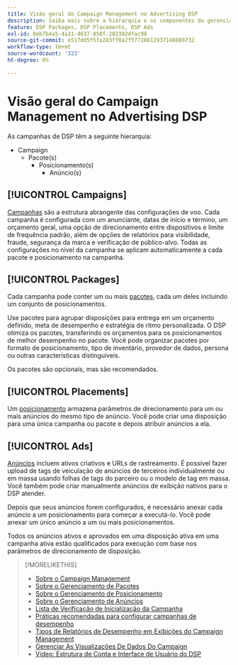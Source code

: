 ```yaml
---
title: Visão geral do Campaign Management no Advertising DSP
description: Saiba mais sobre a hierarquia e os componentes do gerenciamento de campanhas.
feature: DSP Packages, DSP Placements, DSP Ads
exl-id: 8eb7b4a5-4a31-4637-858f-202392dfac98
source-git-commit: e517dd5f5fa283ff8a2f57728612937148889732
workflow-type: tm+mt
source-wordcount: '323'
ht-degree: 0%

---
```


# Visão geral do Campaign Management no Advertising DSP

As campanhas de DSP têm a seguinte hierarquia:

* Campaign
   * Pacote(s)
      * Posicionamento(s)
         * Anúncio(s)
<!-- Do clients think in terms of insertion orders? If yes, then work in the following info.:
In Advertising DSP, an insertion order is represented as a campaign, and line items are represented as packages. Each package includes placements, which can use different strategies and tactics to deliver the line item requirements.
-->

## [!UICONTROL Campaigns]

[Campanhas](/help/dsp/campaign-management/campaigns/campaign-about.md) são a estrutura abrangente das configurações de voo. Cada campanha é configurada com um anunciante, datas de início e término, um orçamento geral, uma opção de direcionamento entre dispositivos e limite de frequência padrão, além de opções de relatórios para visibilidade, fraude, segurança da marca e verificação de público-alvo. Todas as configurações no nível da campanha se aplicam automaticamente a cada pacote e posicionamento na campanha.

## [!UICONTROL Packages]

Cada campanha pode conter um ou mais [pacotes](/help/dsp/campaign-management/packages/package-about.md), cada um deles incluindo um conjunto de posicionamentos.

Use pacotes para agrupar disposições para entrega em um orçamento definido, meta de desempenho e estratégia de ritmo personalizada. O DSP otimiza os pacotes, transferindo os orçamentos para os posicionamentos de melhor desempenho no pacote. Você pode organizar pacotes por formato de posicionamento, tipo de inventário, provedor de dados, persona ou outras características distinguíveis.

Os pacotes são opcionais, mas são recomendados.

## [!UICONTROL Placements]

Um [posicionamento](/help/dsp/campaign-management/placements/placement-about.md) armazena parâmetros de direcionamento para um ou mais anúncios do mesmo tipo de anúncio. Você pode criar uma disposição para uma única campanha ou pacote e depois atribuir anúncios a ela.

## [!UICONTROL Ads]

[Anúncios](/help/dsp/campaign-management/ads/ad-about.md) incluem ativos criativos e URLs de rastreamento. É possível fazer upload de tags de veiculação de anúncios de terceiros individualmente ou em massa usando folhas de tags do parceiro ou o modelo de tag em massa. Você também pode criar manualmente anúncios de exibição nativos para o DSP atender.

Depois que seus anúncios forem configurados, é necessário anexar cada anúncio a um posicionamento para começar a executá-lo. Você pode anexar um único anúncio a um ou mais posicionamentos.

Todos os anúncios ativos e aprovados em uma disposição ativa em uma campanha ativa estão qualificados para execução com base nos parâmetros de direcionamento de disposição.

>[!MORELIKETHIS]
>
>* [Sobre o Campaign Management](/help/dsp/campaign-management/campaigns/campaign-about.md)
>* [Sobre o Gerenciamento de Pacotes](/help/dsp/campaign-management/packages/package-about.md)
>* [Sobre o Gerenciamento de Posicionamento](/help/dsp/campaign-management/placements/placement-about.md)
>* [Sobre o Gerenciamento de Anúncios](/help/dsp/campaign-management/ads/ad-about.md)
>* [Lista de Verificação de Inicialização da Campanha](/help/dsp/campaign-management/campaign-launch-checklist.md)
>* [Práticas recomendadas para configurar campanhas de desempenho](/help/dsp/optimization/campaign-best-practices-performance.md)
>* [Tipos de Relatórios de Desempenho em Exibições do Campaign Management](/help/dsp/campaign-management/reports/campaign-reports-about.md)
>* [Gerenciar As Visualizações De Dados Do Campaign](/help/dsp/campaign-management/reports/campaign-data-views-manage.md)
>* [Vídeo: Estrutura de Conta e Interface de Usuário do DSP](https://experienceleague.adobe.com/docs/advertising-learn/tutorials/dsp/ui.html?lang=pt-BR)
